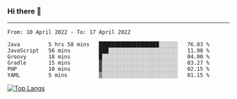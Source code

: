 ### Hi there 👋
---
<!--START_SECTION:waka-->

```text
From: 10 April 2022 - To: 17 April 2022

Java         5 hrs 58 mins   ███████████████████░░░░░░   76.03 %
JavaScript   56 mins         ███░░░░░░░░░░░░░░░░░░░░░░   11.98 %
Groovy       18 mins         █░░░░░░░░░░░░░░░░░░░░░░░░   04.00 %
Gradle       15 mins         ▓░░░░░░░░░░░░░░░░░░░░░░░░   03.27 %
PHP          10 mins         ▓░░░░░░░░░░░░░░░░░░░░░░░░   02.15 %
YAML         5 mins          ▒░░░░░░░░░░░░░░░░░░░░░░░░   01.15 %
```

<!--END_SECTION:waka-->

[![Top Langs](https://github-readme-stats.vercel.app/api/top-langs/?username=HyunAh-iia&layout=compact)](https://github.com/anuraghazra/github-readme-stats)
<!--
**HyunAh-iia/HyunAh-iia** is a ✨ _special_ ✨ repository because its `README.md` (this file) appears on your GitHub profile.

Here are some ideas to get you started:

- 🔭 I’m currently working on ...
- 🌱 I’m currently learning ...
- 👯 I’m looking to collaborate on ...
- 🤔 I’m looking for help with ...
- 💬 Ask me about ...
- 📫 How to reach me: ...
- 😄 Pronouns: ...
- ⚡ Fun fact: ...
-->
